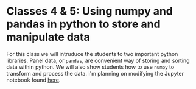 # Classes 4 & 5: Using numpy and pandas in python to store and manipulate data

For this class we will intruduce the students to two important python libraries. Panel data, or `pandas`, are convenient way of storing and sorting data within python. We will also show students how to use `numpy` to transform and process the data. I'm planning on modifying the Jupyter notebook found [here](https://github.com/trustad/python-intro-to-numpy). 
